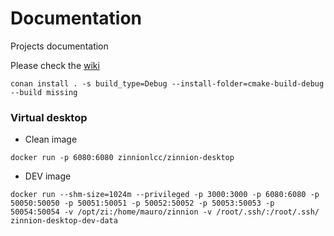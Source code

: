 # Documentation
Projects documentation

Please check the [wiki](https://github.com/maurodelazeri/Documentation/wiki)

`conan install . -s build_type=Debug --install-folder=cmake-build-debug --build missing`

### Virtual desktop

* Clean image
```
docker run -p 6080:6080 zinnionlcc/zinnion-desktop
```

* DEV image
```
docker run --shm-size=1024m --privileged -p 3000:3000 -p 6080:6080 -p 50050:50050 -p 50051:50051 -p 50052:50052 -p 50053:50053 -p 50054:50054 -v /opt/zi:/home/mauro/zinnion -v /root/.ssh/:/root/.ssh/ zinnion-desktop-dev-data
```
